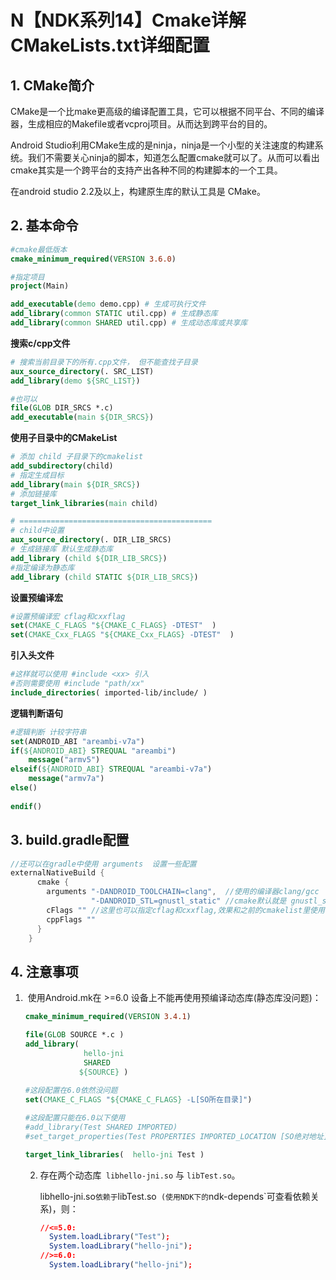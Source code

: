 # N【NDK系列14】Cmake详解 CMakeLists.txt详细配置

## 1. CMake简介

CMake是一个比make更高级的编译配置工具，它可以根据不同平台、不同的编译器，生成相应的Makefile或者vcproj项目。从而达到跨平台的目的。

Android Studio利用CMake生成的是ninja，ninja是一个小型的关注速度的构建系统。我们不需要关心ninja的脚本，知道怎么配置cmake就可以了。从而可以看出cmake其实是一个跨平台的支持产出各种不同的构建脚本的一个工具。

在android studio 2.2及以上，构建原生库的默认工具是 CMake。

## 2. 基本命令

```cmake
#cmake最低版本
cmake_minimum_required(VERSION 3.6.0)

#指定项目
project(Main)

add_executable(demo demo.cpp) # 生成可执行文件
add_library(common STATIC util.cpp) # 生成静态库
add_library(common SHARED util.cpp) # 生成动态库或共享库
```

**搜索c/cpp文件**

```cmake
# 搜索当前目录下的所有.cpp文件， 但不能查找子目录
aux_source_directory(. SRC_LIST) 
add_library(demo ${SRC_LIST})

#也可以 
file(GLOB DIR_SRCS *.c)
add_executable(main ${DIR_SRCS})

```

**使用子目录中的CMakeList**

```cmake
# 添加 child 子目录下的cmakelist
add_subdirectory(child)
# 指定生成目标 
add_library(main ${DIR_SRCS})
# 添加链接库
target_link_libraries(main child)

# ===========================================
# child中设置
aux_source_directory(. DIR_LIB_SRCS)
# 生成链接库 默认生成静态库
add_library (child ${DIR_LIB_SRCS})
#指定编译为静态库
add_library (child STATIC ${DIR_LIB_SRCS})
```

**设置预编译宏**

```cmake
#设置预编译宏 cflag和cxxflag
set(CMAKE_C_FLAGS "${CMAKE_C_FLAGS} -DTEST"  )
set(CMAKE_Cxx_FLAGS "${CMAKE_Cxx_FLAGS} -DTEST"  )  
```

**引入头文件**

```cmake
#这样就可以使用 #include <xx> 引入 
#否则需要使用 #include "path/xx" 
include_directories( imported-lib/include/ )
```

**逻辑判断语句**

```cmake
#逻辑判断 计较字符串
set(ANDROID_ABI "areambi-v7a")
if(${ANDROID_ABI} STREQUAL "areambi")
  	message("armv5")
elseif(${ANDROID_ABI} STREQUAL "areambi-v7a")
	message("armv7a")
else()
	
endif()
```

## 3. build.gradle配置

```groovy
//还可以在gradle中使用 arguments  设置一些配置
externalNativeBuild {
      cmake {
        arguments "-DANDROID_TOOLCHAIN=clang",	//使用的编译器clang/gcc
                  "-DANDROID_STL=gnustl_static" //cmake默认就是 gnustl_static
        cFlags "" //这里也可以指定cflag和cxxflag,效果和之前的cmakelist里使用一样
        cppFlags "" 
      }
    }	
```

## 4. 注意事项

1. ​	使用Android.mk在 >=6.0 设备上不能再使用预编译动态库(静态库没问题)：

   ```cmake
   cmake_minimum_required(VERSION 3.4.1)
   
   file(GLOB SOURCE *.c )
   add_library(
                hello-jni
                SHARED
               ${SOURCE} )
               
   #这段配置在6.0依然没问题 
   set(CMAKE_C_FLAGS "${CMAKE_C_FLAGS} -L[SO所在目录]")
   
   #这段配置只能在6.0以下使用 
   #add_library(Test SHARED IMPORTED)
   #set_target_properties(Test PROPERTIES IMPORTED_LOCATION [SO绝对地址])
   
   target_link_libraries(  hello-jni Test )
   ```

   

   2. 存在两个动态库` libhello-jni.so` 与 `libTest.so`。

      libhello-jni.so`依赖于`libTest.so` (使用NDK下的`ndk-depends`可查看依赖关系)，则：

      ```cmake
      //<=5.0:
      	System.loadLibrary("Test");
      	System.loadLibrary("hello-jni");
      //>=6.0:
      	System.loadLibrary("hello-jni");
      ```

      

   





